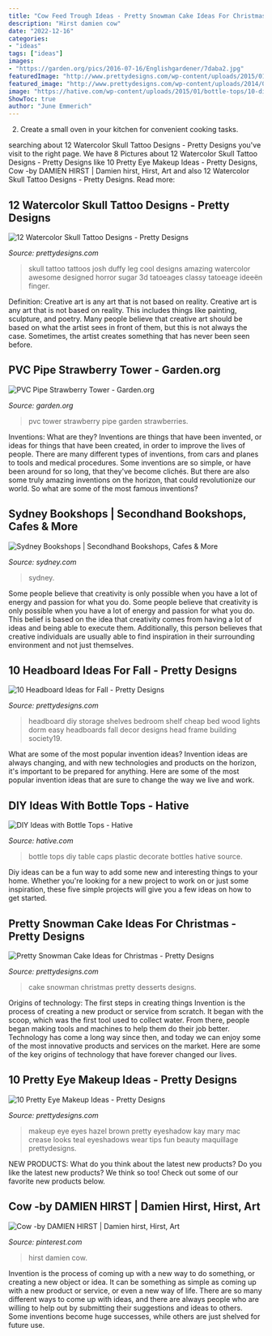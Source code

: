 ```yaml
---
title: "Cow Feed Trough Ideas - Pretty Snowman Cake Ideas For Christmas"
description: "Hirst damien cow"
date: "2022-12-16"
categories:
- "ideas"
tags: ["ideas"]
images:
- "https://garden.org/pics/2016-07-16/Englishgardener/7daba2.jpg"
featuredImage: "http://www.prettydesigns.com/wp-content/uploads/2015/01/Green-Eye-Makeup.jpg"
featured_image: "http://www.prettydesigns.com/wp-content/uploads/2014/09/Book-Shelf.jpg"
image: "https://hative.com/wp-content/uploads/2015/01/bottle-tops/10-diy-ideas-with-bottle-tops.jpg"
ShowToc: true
author: "June Emmerich"
---
```



2. Create a small oven in your kitchen for convenient cooking tasks.

	

		
searching about 12 Watercolor Skull Tattoo Designs - Pretty Designs you've visit to the right page. We have 8 Pictures about 12 Watercolor Skull Tattoo Designs - Pretty Designs like 10 Pretty Eye Makeup Ideas - Pretty Designs, Cow -by DAMIEN HIRST | Damien hirst, Hirst, Art and also 12 Watercolor Skull Tattoo Designs - Pretty Designs. Read more:
		
    
## 12 Watercolor Skull Tattoo Designs - Pretty Designs

<img loading=lazy src="https://www.prettydesigns.com/wp-content/uploads/2014/12/Cool-Skull-Tattoo.jpg" onerror="this.onerror=null;this.src='https://tse1.mm.bing.net/th?id=OIP.0oxkujkOLLysU1KRKF6SSgAAAA&amp;pid=15.1';" alt="12 Watercolor Skull Tattoo Designs - Pretty Designs">

_Source: prettydesigns.com_

>skull tattoo tattoos josh duffy leg cool designs amazing watercolor awesome designed horror sugar 3d tatoeages classy tatoeage ideeën finger. 

	

Definition: Creative art is any art that is not based on reality.
Creative art is any art that is not based on reality. This includes things like painting, sculpture, and poetry. Many people believe that creative art should be based on what the artist sees in front of them, but this is not always the case. Sometimes, the artist creates something that has never been seen before.

    
## PVC Pipe Strawberry Tower - Garden.org

<img loading=lazy src="https://garden.org/pics/2016-07-16/Englishgardener/7daba2.jpg" onerror="this.onerror=null;this.src='https://tse2.mm.bing.net/th?id=OIP.Ckrb-NTxgV8njBdqSnlungHaJ3&amp;pid=15.1';" alt="PVC Pipe Strawberry Tower - Garden.org">

_Source: garden.org_

>pvc tower strawberry pipe garden strawberries. 

	

Inventions: What are they?
Inventions are things that have been invented, or ideas for things that have been created, in order to improve the lives of people. There are many different types of inventions, from cars and planes to tools and medical procedures. Some inventions are so simple, or have been around for so long, that they've become clichés. But there are also some truly amazing inventions on the horizon, that could revolutionize our world. So what are some of the most famous inventions?

    
## Sydney Bookshops | Secondhand Bookshops, Cafes &amp; More

<img loading=lazy src="https://www.sydney.com/sites/sydney/files/styles/open_graph/public/2019-11/164404.jpg?itok=K-VLJ1MV" onerror="this.onerror=null;this.src='https://tse4.mm.bing.net/th?id=OIP.Uq6YMVqKZO55CneYkRpVIwHaD4&amp;pid=15.1';" alt="Sydney Bookshops | Secondhand Bookshops, Cafes &amp; More">

_Source: sydney.com_

>sydney. 

	

Some people believe that creativity is only possible when you have a lot of energy and passion for what you do.
Some people believe that creativity is only possible when you have a lot of energy and passion for what you do. This belief is based on the idea that creativity comes from having a lot of ideas and being able to execute them. Additionally, this person believes that creative individuals are usually able to find inspiration in their surrounding environment and not just themselves.

    
## 10 Headboard Ideas For Fall - Pretty Designs

<img loading=lazy src="http://www.prettydesigns.com/wp-content/uploads/2014/09/Book-Shelf.jpg" onerror="this.onerror=null;this.src='https://tse1.mm.bing.net/th?id=OIP.0Sbqj9MVvFKDmwa1X69MYgHaLZ&amp;pid=15.1';" alt="10 Headboard Ideas for Fall - Pretty Designs">

_Source: prettydesigns.com_

>headboard diy storage shelves bedroom shelf cheap bed wood lights dorm easy headboards fall decor designs head frame building society19. 

	

What are some of the most popular invention ideas?
Invention ideas are always changing, and with new technologies and products on the horizon, it's important to be prepared for anything. Here are some of the most popular invention ideas that are sure to change the way we live and work.

    
## DIY Ideas With Bottle Tops - Hative

<img loading=lazy src="https://hative.com/wp-content/uploads/2015/01/bottle-tops/10-diy-ideas-with-bottle-tops.jpg" onerror="this.onerror=null;this.src='https://tse4.mm.bing.net/th?id=OIP.E1oMR7RBAF_3WyvjfohIEQHaKh&amp;pid=15.1';" alt="DIY Ideas with Bottle Tops - Hative">

_Source: hative.com_

>bottle tops diy table caps plastic decorate bottles hative source. 

	

Diy ideas can be a fun way to add some new and interesting things to your home. Whether you're looking for a new project to work on or just some inspiration, these five simple projects will give you a few ideas on how to get started.

    
## Pretty Snowman Cake Ideas For Christmas - Pretty Designs

<img loading=lazy src="https://www.prettydesigns.com/wp-content/uploads/2014/12/Desserts.jpg" onerror="this.onerror=null;this.src='https://tse3.mm.bing.net/th?id=OIP.rMdNlepkS8zfmm23vQJ5igHaJ3&amp;pid=15.1';" alt="Pretty Snowman Cake Ideas for Christmas - Pretty Designs">

_Source: prettydesigns.com_

>cake snowman christmas pretty desserts designs. 

	

Origins of technology: The first steps in creating things
Invention is the process of creating a new product or service from scratch. It began with the scoop, which was the first tool used to collect water. From there, people began making tools and machines to help them do their job better. Technology has come a long way since then, and today we can enjoy some of the most innovative products and services on the market. Here are some of the key origins of technology that have forever changed our lives.

    
## 10 Pretty Eye Makeup Ideas - Pretty Designs

<img loading=lazy src="http://www.prettydesigns.com/wp-content/uploads/2015/01/Green-Eye-Makeup.jpg" onerror="this.onerror=null;this.src='https://tse2.mm.bing.net/th?id=OIP.5we44QCtUlO2DS308Z3R7AHaMx&amp;pid=15.1';" alt="10 Pretty Eye Makeup Ideas - Pretty Designs">

_Source: prettydesigns.com_

>makeup eye eyes hazel brown pretty eyeshadow kay mary mac crease looks teal eyeshadows wear tips fun beauty maquillage prettydesigns. 

	

NEW PRODUCTS: What do you think about the latest new products?
Do you like the latest new products? We think so too! Check out some of our favorite new products below.

    
## Cow -by DAMIEN HIRST | Damien Hirst, Hirst, Art

<img loading=lazy src="https://i.pinimg.com/736x/d5/02/66/d50266546cca552b117837f315ebf418--friesian-damien-hirst.jpg" onerror="this.onerror=null;this.src='https://tse2.mm.bing.net/th?id=OIP.OR8_UmNrJA8pJwQqApD-GgHaLG&amp;pid=15.1';" alt="Cow -by DAMIEN HIRST | Damien hirst, Hirst, Art">

_Source: pinterest.com_

>hirst damien cow. 

	

Invention is the process of coming up with a new way to do something, or creating a new object or idea. It can be something as simple as coming up with a new product or service, or even a new way of life. There are so many different ways to come up with ideas, and there are always people who are willing to help out by submitting their suggestions and ideas to others. Some inventions become huge successes, while others are just shelved for future use.

